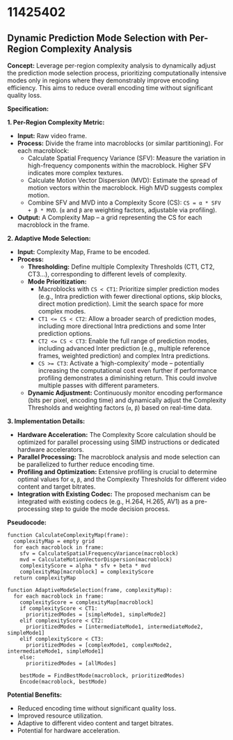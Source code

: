 # 11425402

## Dynamic Prediction Mode Selection with Per-Region Complexity Analysis

**Concept:** Leverage per-region complexity analysis to dynamically adjust the prediction mode selection process, prioritizing computationally intensive modes only in regions where they demonstrably improve encoding efficiency. This aims to reduce overall encoding time without significant quality loss.

**Specification:**

**1. Per-Region Complexity Metric:**

*   **Input:** Raw video frame.
*   **Process:** Divide the frame into macroblocks (or similar partitioning). For each macroblock:
    *   Calculate Spatial Frequency Variance (SFV): Measure the variation in high-frequency components within the macroblock. Higher SFV indicates more complex textures.
    *   Calculate Motion Vector Dispersion (MVD): Estimate the spread of motion vectors within the macroblock. High MVD suggests complex motion.
    *   Combine SFV and MVD into a Complexity Score (CS):  `CS = α * SFV + β * MVD`.  (`α` and `β` are weighting factors, adjustable via profiling).
*   **Output:** A Complexity Map – a grid representing the CS for each macroblock in the frame.

**2. Adaptive Mode Selection:**

*   **Input:** Complexity Map, Frame to be encoded.
*   **Process:**
    *   **Thresholding:** Define multiple Complexity Thresholds (CT1, CT2, CT3…), corresponding to different levels of complexity.
    *   **Mode Prioritization:**
        *   Macroblocks with `CS < CT1`:  Prioritize simpler prediction modes (e.g., Intra prediction with fewer directional options, skip blocks, direct motion prediction). Limit the search space for more complex modes.
        *   `CT1 <= CS < CT2`:  Allow a broader search of prediction modes, including more directional Intra predictions and some Inter prediction options.
        *   `CT2 <= CS < CT3`:  Enable the full range of prediction modes, including advanced Inter prediction (e.g., multiple reference frames, weighted prediction) and complex Intra predictions.
        *   `CS >= CT3`:  Activate a ‘high-complexity’ mode – potentially increasing the computational cost even further if performance profiling demonstrates a diminishing return. This could involve multiple passes with different parameters.
    *   **Dynamic Adjustment:** Continuously monitor encoding performance (bits per pixel, encoding time) and dynamically adjust the Complexity Thresholds and weighting factors (`α`, `β`) based on real-time data.

**3. Implementation Details:**

*   **Hardware Acceleration:** The Complexity Score calculation should be optimized for parallel processing using SIMD instructions or dedicated hardware accelerators.
*   **Parallel Processing:** The macroblock analysis and mode selection can be parallelized to further reduce encoding time.
*   **Profiling and Optimization:** Extensive profiling is crucial to determine optimal values for `α`, `β`, and the Complexity Thresholds for different video content and target bitrates.
*   **Integration with Existing Codec:** The proposed mechanism can be integrated with existing codecs (e.g., H.264, H.265, AV1) as a pre-processing step to guide the mode decision process.

**Pseudocode:**

```
function CalculateComplexityMap(frame):
  complexityMap = empty grid
  for each macroblock in frame:
    sfv = CalculateSpatialFrequencyVariance(macroblock)
    mvd = CalculateMotionVectorDispersion(macroblock)
    complexityScore = alpha * sfv + beta * mvd
    complexityMap[macroblock] = complexityScore
  return complexityMap

function AdaptiveModeSelection(frame, complexityMap):
  for each macroblock in frame:
    complexityScore = complexityMap[macroblock]
    if complexityScore < CT1:
      prioritizedModes = [simpleMode1, simpleMode2]
    elif complexityScore < CT2:
      prioritizedModes = [intermediateMode1, intermediateMode2, simpleMode1]
    elif complexityScore < CT3:
      prioritizedModes = [complexMode1, complexMode2, intermediateMode1, simpleMode1]
    else:
      prioritizedModes = [allModes]

    bestMode = FindBestMode(macroblock, prioritizedModes)
    Encode(macroblock, bestMode)
```

**Potential Benefits:**

*   Reduced encoding time without significant quality loss.
*   Improved resource utilization.
*   Adaptive to different video content and target bitrates.
*   Potential for hardware acceleration.
